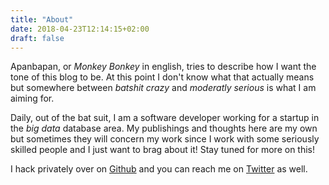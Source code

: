 ```yaml
---
title: "About"
date: 2018-04-23T12:14:15+02:00
draft: false
---
```


Apanbapan, or _Monkey Bonkey_ in english, tries to describe how I want the tone of this blog to be.
At this point I don't know what that actually means but somewhere between _batshit crazy_ and _moderatly serious_
is what I am aiming for.

Daily, out of the bat suit, I am a software developer working for a startup in the _big data_ database area.
My publishings and thoughts here are my own but sometimes they will concern my work since I work with some
seriously skilled people and I just want to brag about it! Stay tuned for more on this!

I hack privately over on [Github](https://github.com/dahankzter) and you can reach me on
[Twitter](https://twitter.com/dahankzter) as well.